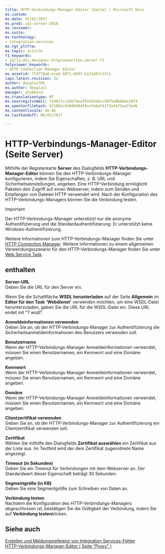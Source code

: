 ```yaml
---
title: HTTP-Verbindungs-Manager-Editor (Seite) | Microsoft Docs
ms.custom: 
ms.date: 03/01/2017
ms.prod: sql-server-2016
ms.reviewer: 
ms.suite: 
ms.technology:
- integration-services
ms.tgt_pltfrm: 
ms.topic: article
f1_keywords:
- sql13.dts.designer.httpconnection.server.f1
helpviewer_keywords:
- HTTP Connection Manager Editor
ms.assetid: 774778a0-ece6-4971-b93f-b121d8fc1fc1
caps.latest.revision: 32
author: douglaslMS
ms.author: douglasl
manager: jhubbard
ms.translationtype: MT
ms.sourcegitcommit: f3481fcc2bb74eaf93182e6cc58f5a06666e10f4
ms.openlocfilehash: b11802c5d90948df8ce7e6ef41f3a3ef3ea2fed6
ms.contentlocale: de-de
ms.lasthandoff: 08/03/2017

---
```

# <a name="http-connection-manager-editor-server-page"></a>HTTP-Verbindungs-Manager-Editor (Seite Server)
  Mithilfe der Registerkarte **Server** des Dialogfelds **HTTP-Verbindungs-Manager-Editor** können Sie den HTTP-Verbindungs-Manager konfigurieren, indem Sie Eigenschaften, z. B. URL und Sicherheitseinstellungen, angeben. Eine HTTP-Verbindung ermöglicht Paketen den Zugriff auf einen Webserver, indem zum Senden und Empfangen von Dateien HTTP verwendet wird. Nach der Konfiguration des HTTP-Verbindungs-Managers können Sie die Verbindung testen.  
  
> [!IMPORTANT]  
>  Der HTTP-Verbindungs-Manager unterstützt nur die anonyme Authentifizierung und die Standardauthentifizierung. Er unterstützt keine Windows-Authentifizierung.  
  
 Weitere Informationen zum HTTP-Verbindungs-Manager finden Sie unter [HTTP Connection Manager](../../integration-services/connection-manager/http-connection-manager.md). Weitere Informationen zu einem allgemeinen Verwendungsszenario für den HTTP-Verbindungs-Manager finden Sie unter [Web Service Task](../../integration-services/control-flow/web-service-task.md).  
  
## <a name="options"></a>enthalten  
 **Server-URL**  
 Geben Sie die URL für den Server ein.  
  
 Wenn Sie die Schaltfläche **WSDL herunterladen** auf der Seite **Allgemein** im **Editor für den Task 'Webdienst'** verwenden möchten, um eine WSDL-Datei herunterzuladen, geben Sie die URL für die WSDL-Datei ein. Diese URL endet mit "? wsdl".  
  
 **Anmeldeinformationen verwenden**  
 Geben Sie an, ob der HTTP-Verbindungs-Manager zur Authentifizierung die Sicherheitsanmeldeinformationen des Benutzers verwenden soll.  
  
 **Benutzername**  
 Wenn der HTTP-Verbindungs-Manager Anmeldeinformationen verwendet, müssen Sie einen Benutzernamen, ein Kennwort und eine Domäne angeben.  
  
 **Kennwort**  
 Wenn der HTTP-Verbindungs-Manager Anmeldeinformationen verwendet, müssen Sie einen Benutzernamen, ein Kennwort und eine Domäne angeben.  
  
 **Domäne**  
 Wenn der HTTP-Verbindungs-Manager Anmeldeinformationen verwendet, müssen Sie einen Benutzernamen, ein Kennwort und eine Domäne angeben.  
  
 **Clientzertifikat verwenden**  
 Geben Sie an, ob der HTTP-Verbindungs-Manager zur Authentifizierung ein Clientzertifikat verwenden soll.  
  
 **Zertifikat**  
 Wählen Sie mithilfe des Dialogfelds **Zertifikat auswählen** ein Zertifikat aus der Liste aus. Im Textfeld wird der dem Zertifikat zugeordnete Name angezeigt.  
  
 **Timeout (in Sekunden)**  
 Geben Sie ein Timeout für Verbindungen mit dem Webserver an. Der Standardwert dieser Eigenschaft beträgt 30 Sekunden.  
  
 **Segmentgröße (in KB)**  
 Geben Sie eine Segmentgröße zum Schreiben von Daten an.  
  
 **Verbindung testen**  
 Nachdem die Konfiguration des HTTP-Verbindungs-Managers abgeschlossen ist, bestätigen Sie die Gültigkeit der Verbindung, indem Sie auf **Verbindung testen**klicken.  
  
## <a name="see-also"></a>Siehe auch  
 [Erstellen und Meldungsreferenz von Integration Services-Fehler](../../integration-services/integration-services-error-and-message-reference.md)   
 [HTTP-Verbindungs-Manager-Editor &#40; Seite "Proxy" &#41;](../../integration-services/connection-manager/http-connection-manager-editor-proxy-page.md)  
  
  
